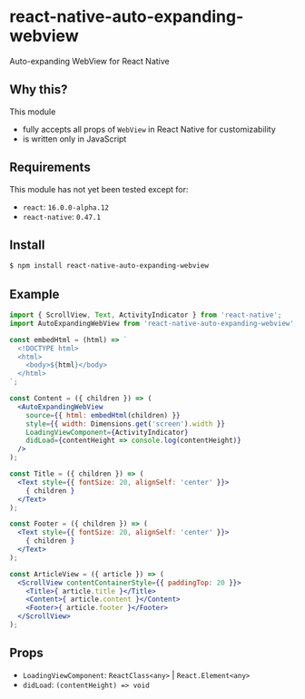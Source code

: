 # react-native-auto-expanding-webview
Auto-expanding WebView for React Native

## Why this?
This module
- fully accepts all props of `WebView` in React Native for customizability
- is written only in JavaScript

## Requirements
This module has not yet been tested except for:
  - `react`: `16.0.0-alpha.12`
  - `react-native`: `0.47.1`

## Install
```sh
$ npm install react-native-auto-expanding-webview
```

## Example
```jsx
import { ScrollView, Text, ActivityIndicator } from 'react-native';
import AutoExpandingWebView from 'react-native-auto-expanding-webview';

const embedHtml = (html) => `
  <!DOCTYPE html>
  <html>
    <body>${html}</body>
  </html>
`;

const Content = ({ children }) => (
  <AutoExpandingWebView
    source={{ html: embedHtml(children) }}
    style={{ width: Dimensions.get('screen').width }}
    LoadingViewComponent={ActivityIndicator}
    didLoad={contentHeight => console.log(contentHeight)}
  />
);

const Title = ({ children }) => (
  <Text style={{ fontSize: 20, alignSelf: 'center' }}>
    { children }
  </Text>
);

const Footer = ({ children }) => (
  <Text style={{ fontSize: 20, alignSelf: 'center' }}>
    { children }
  </Text>
);

const ArticleView = ({ article }) => (
  <ScrollView contentContainerStyle={{ paddingTop: 20 }}>
    <Title>{ article.title }</Title>
    <Content>{ article.content }</Content>
    <Footer>{ article.footer }</Footer>
  </ScrollView>
);
```

## Props
- `LoadingViewComponent`: `ReactClass<any>` | `React.Element<any>`
- `didLoad`: `(contentHeight) => void`
